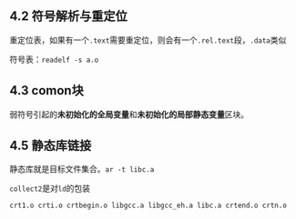 ## 4.2 符号解析与重定位

重定位表，如果有一个`.text`需要重定位，则会有一个`.rel.text`段，`.data`类似

符号表：`readelf -s a.o`

## 4.3 comon块

弱符号引起的**未初始化的全局变量**和**未初始化的局部静态变量**区块。

## 4.5 静态库链接

静态库就是目标文件集合。`ar -t libc.a`

`collect2`是对`ld`的包装

`crt1.o crti.o crtbegin.o libgcc.a libgcc_eh.a libc.a crtend.o crtn.o`

